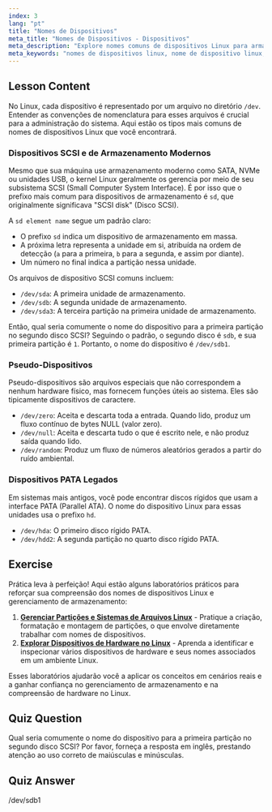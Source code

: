 ```yaml
---
index: 3
lang: "pt"
title: "Nomes de Dispositivos"
meta_title: "Nomes de Dispositivos - Dispositivos"
meta_description: "Explore nomes comuns de dispositivos Linux para armazenamento e periféricos. Este guia explica a convenção de nomenclatura para discos SCSI (como sda), o que sda significa e dispositivos pseudo como /dev/null."
meta_keywords: "nomes de dispositivos linux, nome de dispositivo linux, o que significa sda, nome do elemento sd, qual seria comumente o nome do dispositivo para a primeira partição no segundo disco scsi, /dev, dispositivos SCSI, dispositivos pseudo, dispositivos PATA"
---
```


## Lesson Content

No Linux, cada dispositivo é representado por um arquivo no diretório `/dev`. Entender as convenções de nomenclatura para esses arquivos é crucial para a administração do sistema. Aqui estão os tipos mais comuns de nomes de dispositivos Linux que você encontrará.

### Dispositivos SCSI e de Armazenamento Modernos

Mesmo que sua máquina use armazenamento moderno como SATA, NVMe ou unidades USB, o kernel Linux geralmente os gerencia por meio de seu subsistema SCSI (Small Computer System Interface). É por isso que o prefixo mais comum para dispositivos de armazenamento é `sd`, que originalmente significava "SCSI disk" (Disco SCSI).

A `sd element name` segue um padrão claro:

- O prefixo `sd` indica um dispositivo de armazenamento em massa.
- A próxima letra representa a unidade em si, atribuída na ordem de detecção (`a` para a primeira, `b` para a segunda, e assim por diante).
- Um número no final indica a partição nessa unidade.

Os arquivos de dispositivo SCSI comuns incluem:

- `/dev/sda`: A primeira unidade de armazenamento.
- `/dev/sdb`: A segunda unidade de armazenamento.
- `/dev/sda3`: A terceira partição na primeira unidade de armazenamento.

Então, qual seria comumente o nome do dispositivo para a primeira partição no segundo disco SCSI? Seguindo o padrão, o segundo disco é `sdb`, e sua primeira partição é `1`. Portanto, o nome do dispositivo é `/dev/sdb1`.

### Pseudo-Dispositivos

Pseudo-dispositivos são arquivos especiais que não correspondem a nenhum hardware físico, mas fornecem funções úteis ao sistema. Eles são tipicamente dispositivos de caractere.

- `/dev/zero`: Aceita e descarta toda a entrada. Quando lido, produz um fluxo contínuo de bytes NULL (valor zero).
- `/dev/null`: Aceita e descarta tudo o que é escrito nele, e não produz saída quando lido.
- `/dev/random`: Produz um fluxo de números aleatórios gerados a partir do ruído ambiental.

### Dispositivos PATA Legados

Em sistemas mais antigos, você pode encontrar discos rígidos que usam a interface PATA (Parallel ATA). O nome do dispositivo Linux para essas unidades usa o prefixo `hd`.

- `/dev/hda`: O primeiro disco rígido PATA.
- `/dev/hdd2`: A segunda partição no quarto disco rígido PATA.

## Exercise

Prática leva à perfeição! Aqui estão alguns laboratórios práticos para reforçar sua compreensão dos nomes de dispositivos Linux e gerenciamento de armazenamento:

1. **[Gerenciar Partições e Sistemas de Arquivos Linux](https://labex.io/pt/labs/comptia-manage-linux-partitions-and-filesystems-590845)** - Pratique a criação, formatação e montagem de partições, o que envolve diretamente trabalhar com nomes de dispositivos.
2. **[Explorar Dispositivos de Hardware no Linux](https://labex.io/pt/labs/comptia-explore-hardware-devices-in-linux-590861)** - Aprenda a identificar e inspecionar vários dispositivos de hardware e seus nomes associados em um ambiente Linux.

Esses laboratórios ajudarão você a aplicar os conceitos em cenários reais e a ganhar confiança no gerenciamento de armazenamento e na compreensão de hardware no Linux.

## Quiz Question

Qual seria comumente o nome do dispositivo para a primeira partição no segundo disco SCSI? Por favor, forneça a resposta em inglês, prestando atenção ao uso correto de maiúsculas e minúsculas.

## Quiz Answer

/dev/sdb1
